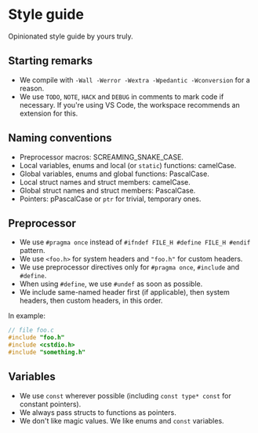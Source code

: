 # Style guide

Opinionated style guide by yours truly.

## Starting remarks
* We compile with `-Wall -Werror -Wextra -Wpedantic -Wconversion` for a reason.
* We use `TODO`, `NOTE`, `HACK` and `DEBUG` in comments to mark code if necessary. If you're using VS Code, the workspace recommends an extension for this.

## Naming conventions
* Preprocessor macros: SCREAMING_SNAKE_CASE.
* Local variables, enums and local (or `static`) functions: camelCase.
* Global variables, enums and global functions: PascalCase.
* Local struct names and struct members: camelCase.
* Global struct names and struct members: PascalCase.
* Pointers: pPascalCase or `ptr` for trivial, temporary ones.

## Preprocessor
* We use `#pragma once` instead of `#ifndef FILE_H #define FILE_H #endif` pattern.
* We use `<foo.h>` for system headers and `"foo.h"` for custom headers.
* We use preprocessor directives only for `#pragma once`, `#include` and `#define`.
* When using `#define`, we use `#undef` as soon as possible.
* We include same-named header first (if applicable), then system headers, then custom headers, in this order.

In example:
```c
// file foo.c
#include "foo.h"
#include <cstdio.h>
#include "something.h"
```

## Variables
* We use `const` wherever possible (including `const type* const` for constant pointers).
* We always pass structs to functions as pointers.
* We don't like magic values. We like enums and `const` variables.
